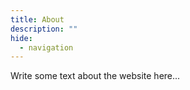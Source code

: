 ```yaml
---
title: About
description: ""
hide:       
  - navigation
---
```


Write some text about the website here...

